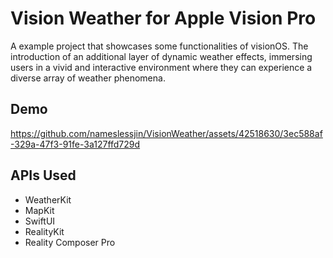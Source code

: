 # Vision Weather for Apple Vision Pro
A example project that showcases some functionalities of visionOS.  The introduction of an additional layer of dynamic weather effects, immersing users in a vivid and interactive environment where they can experience a diverse array of weather phenomena.

## Demo

https://github.com/nameslessjin/VisionWeather/assets/42518630/3ec588af-329a-47f3-91fe-3a127ffd729d



## APIs Used
- WeatherKit
- MapKit
- SwiftUI
- RealityKit
- Reality Composer Pro
